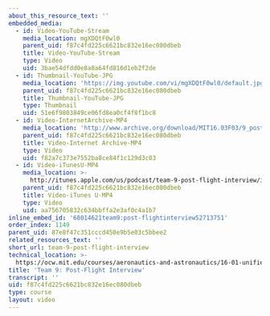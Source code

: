 ```yaml
---
about_this_resource_text: ''
embedded_media:
  - id: Video-YouTube-Stream
    media_location: mgXDQtF0wl0
    parent_uid: f87c4fd225c6621bc832e16ec080dbeb
    title: Video-YouTube-Stream
    type: Video
    uid: 3bae54dfdd0e8a8a64fd816d1eb2f2de
  - id: Thumbnail-YouTube-JPG
    media_location: 'https://img.youtube.com/vi/mgXDQtF0wl0/default.jpg'
    parent_uid: f87c4fd225c6621bc832e16ec080dbeb
    title: Thumbnail-YouTube-JPG
    type: Thumbnail
    uid: 51e6f9803849ce06fd8ea0cf4f8f1bc8
  - id: Video-InternetArchive-MP4
    media_location: 'http://www.archive.org/download/MIT16.03F03/9_post-220k.mp4'
    parent_uid: f87c4fd225c6621bc832e16ec080dbeb
    title: Video-Internet Archive-MP4
    type: Video
    uid: f82a7c373e7552ba8ce84f1c129d3c03
  - id: Video-iTunesU-MP4
    media_location: >-
      http://itunes.apple.com/us/podcast/team-9-post-flight-interview/id354868963?i=80690312
    parent_uid: f87c4fd225c6621bc832e16ec080dbeb
    title: Video-iTunes U-MP4
    type: Video
    uid: aa756705832c634bbffa2e3af0c4a1b7
inline_embed_id: '68014621team9:post-flightinterview52713751'
order_index: 1149
parent_uid: 87e8f47c351cccd450e9b5e03c5bbee2
related_resources_text: ''
short_url: team-9-post-flight-interview
technical_location: >-
  https://ocw.mit.edu/courses/aeronautics-and-astronautics/16-01-unified-engineering-i-ii-iii-iv-fall-2005-spring-2006/systems-labs-04/team-9-post-flight-interview
title: 'Team 9: Post-Flight Interview'
transcript: ''
uid: f87c4fd225c6621bc832e16ec080dbeb
type: course
layout: video
---
```

